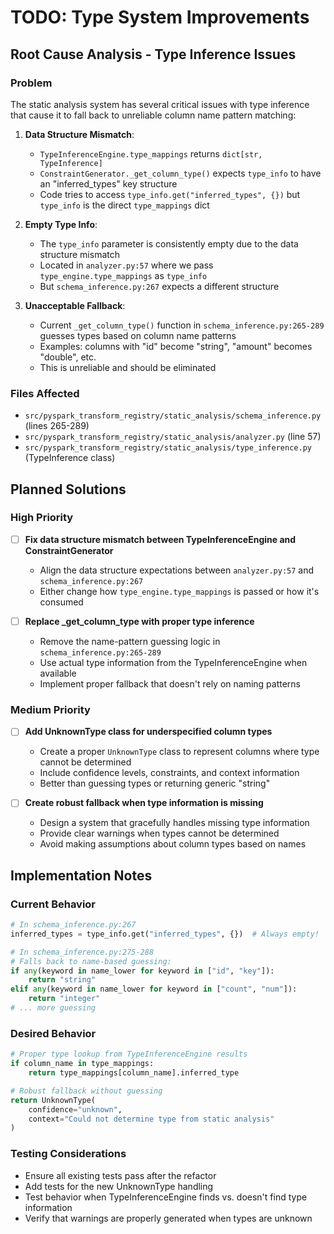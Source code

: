 # TODO: Type System Improvements

## Root Cause Analysis - Type Inference Issues

### Problem
The static analysis system has several critical issues with type inference that cause it to fall back to unreliable column name pattern matching:

1. **Data Structure Mismatch**:
   - `TypeInferenceEngine.type_mappings` returns `dict[str, TypeInference]`
   - `ConstraintGenerator._get_column_type()` expects `type_info` to have an "inferred_types" key structure
   - Code tries to access `type_info.get("inferred_types", {})` but `type_info` is the direct `type_mappings` dict

2. **Empty Type Info**:
   - The `type_info` parameter is consistently empty due to the data structure mismatch
   - Located in `analyzer.py:57` where we pass `type_engine.type_mappings` as `type_info`
   - But `schema_inference.py:267` expects a different structure

3. **Unacceptable Fallback**:
   - Current `_get_column_type()` function in `schema_inference.py:265-289` guesses types based on column name patterns
   - Examples: columns with "id" become "string", "amount" becomes "double", etc.
   - This is unreliable and should be eliminated

### Files Affected
- `src/pyspark_transform_registry/static_analysis/schema_inference.py` (lines 265-289)
- `src/pyspark_transform_registry/static_analysis/analyzer.py` (line 57)
- `src/pyspark_transform_registry/static_analysis/type_inference.py` (TypeInference class)

## Planned Solutions

### High Priority
- [ ] **Fix data structure mismatch between TypeInferenceEngine and ConstraintGenerator**
  - Align the data structure expectations between `analyzer.py:57` and `schema_inference.py:267`
  - Either change how `type_engine.type_mappings` is passed or how it's consumed

- [ ] **Replace _get_column_type with proper type inference**
  - Remove the name-pattern guessing logic in `schema_inference.py:265-289`
  - Use actual type information from the TypeInferenceEngine when available
  - Implement proper fallback that doesn't rely on naming patterns

### Medium Priority
- [ ] **Add UnknownType class for underspecified column types**
  - Create a proper `UnknownType` class to represent columns where type cannot be determined
  - Include confidence levels, constraints, and context information
  - Better than guessing types or returning generic "string"

- [ ] **Create robust fallback when type information is missing**
  - Design a system that gracefully handles missing type information
  - Provide clear warnings when types cannot be determined
  - Avoid making assumptions about column types based on names

## Implementation Notes

### Current Behavior
```python
# In schema_inference.py:267
inferred_types = type_info.get("inferred_types", {})  # Always empty!

# In schema_inference.py:275-288
# Falls back to name-based guessing:
if any(keyword in name_lower for keyword in ["id", "key"]):
    return "string"
elif any(keyword in name_lower for keyword in ["count", "num"]):
    return "integer"
# ... more guessing
```

### Desired Behavior
```python
# Proper type lookup from TypeInferenceEngine results
if column_name in type_mappings:
    return type_mappings[column_name].inferred_type

# Robust fallback without guessing
return UnknownType(
    confidence="unknown",
    context="Could not determine type from static analysis"
)
```

### Testing Considerations
- Ensure all existing tests pass after the refactor
- Add tests for the new UnknownType handling
- Test behavior when TypeInferenceEngine finds vs. doesn't find type information
- Verify that warnings are properly generated when types are unknown
